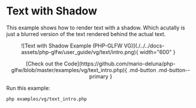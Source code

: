 # Text with Shadow

This example shows how to render text with a shadow. Which acutally is just a
blurred version of the text rendered behind the actual text.

<figure markdown>
![Text with Shadow Example (PHP-GLFW VG)](./../../docs-assets/php-glfw/user_guide/vg/text/intro.png){ width="600" }
</figure>

<div style="text-align: center;" markdown>
[Check out the Code](https://github.com/mario-deluna/php-glfw/blob/master/examples/vg/text_intro.php){ .md-button .md-button--primary }
</div>

Run this example:

```
php examples/vg/text_intro.php
```



